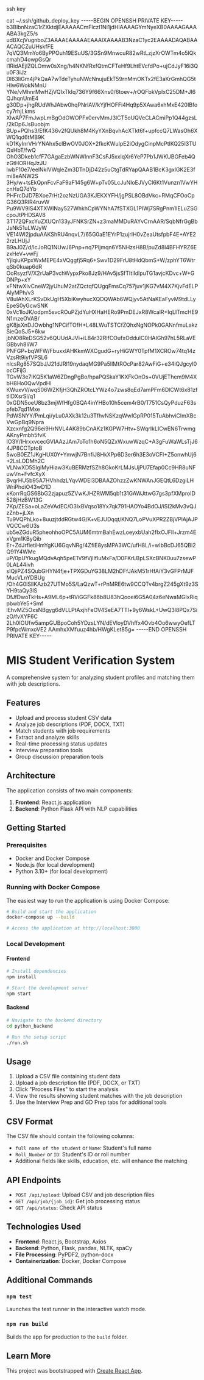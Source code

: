 ssh key

 cat ~/.ssh/github_deploy_key
-----BEGIN OPENSSH PRIVATE KEY-----
b3BlbnNzaC1rZXktdjEAAAAACmFlczI1Ni1jdHIAAAAGYmNyeXB0AAAAGAAAABA3kgZ5/s
udBXcjVugnboZ3AAAAEAAAAAEAAAIXAAAAB3NzaC1yc2EAAAADAQABAAACAQCZuUHskfFE
7qVQ3MmYo6ByPPOuh19ESuUS/3GSn9MnwcuR82wRtLzjzXrOWTm4o5lQkcmahD4owpGsQr
I1RidAEjlZQLOmw0sXng/h4NKNfRxfQtmCFTeHf9LhtEVcfdPo+ujCdJyF16i3Qu0F3iJz
Dl63IiGm4jPkQaA7wTdeTyhuNWcNnujuEkT59rnMmOKTx2fE3aKrGmhQG5tHIw6WokNMnU
YNe/vMhnrMwHZjVQIxTkIq736Y9f66Xns0/6toev+/rOQFbkVplxC25DM+Jl6QJhqnUmE4
g30Dp+jhgRUdWhJAbw0hqPNrlAV/kYjfHOFFi4Hq9p5XAwa6xhMxE420IBfocy7rhjLkms
XlwAP7FmJwpLmBgOdOWOPFx0ervMmJ3lCT5oUQVeCLACmiPp1Q44gzsL/2kDp6JsBuobjm
BUp+PQhs3/EfK436v2fQUkh8M4KyYXnBqvhAcXTkt6f+upfccQ7LWasOh6XWQ1qd6tMB9K
kD1KyInrVHrYNAhx5cIBwOV0JOX+2fkcKWuIpE2iOdygCinpMcPtlKQ25I3TUQxHbT/fwQ
OhO3Dkeb1cfF7GAgaEzbWNWInnF3CsFJ5xxlqXr6YeP7Pb1JWKUBGFeb4QzGtHORHqJzJU
lwbF10e7/eelNkIVWqleZm3DTnDjD42z5uCtgTdRYapQAAB1BcK3gxlGK2E3fmi8eANW2S
3Hy/w+tsEkQpnFcvFaF9aF145g6W+pTv05LcJuNIoEJVyCl6Kt1Vunzn1VwYHcnHxQ7dYb
PHFrcDJD7BXoe7rHt2ozNzUGA3KJEKXYFH/jgPSL8OBdVkc+RMqCFOoCpG36Q3RIR4ruvW
Pu9WV9lS4XTXWINay527WhkhCpWYNhA7fSTXGL1PIWj7SRgPnm1IELuZSGcpoJtPHDSAV8
3T172QFxcYuZXUQn133yJFNKSrZN+z3maMMDuRAYvCrnAAR/SqbNfrGgBbJsNk51uLWJyW
VE14WI2jpduAAKShRU4nqvL7/65G0aE1EYrP1zujrlH0vZeaUtsfpbF4E+AYE22rzLHUjJ
B9aJ0Z/d/IcJoRQ1NUwJ6Pnp+nq7PIjmqn6Y5NHzsH8B/puZd8l4BFHYRZ6EzxHeV+vwFj
YjIqiuKPpxWxMEPE4xVQggfj5Rq6+Swv1D29FrU8tHdQbmS+W/zphYT6WtrqSb0kuap6dR
OoRsyzfV/X2rUaP3vchWypxPko8Jz9/HAv5jsSfTItIldlpuTG1avjcKDvc+W+GDNPp+xY
xFNtwXIvCneW2jyUhuM2atZQctqfQUgqFmsCq757juv1jKG7vM4X7KjvFdELPAlyMPh/v3
V8ulAhXLrKSvDkUgH5XbiKwyhucXQDQWAb6WQjyv5AtNaKEaFyvM9tdLLyEpeS0yGcwSNK
0xVc1loJK/odpm5svcROuPZjdYuHXHaHERo9PmDEJxR8WcalR+IqLITmcHE9N1mzeOVAB/
gK8jsXnDJOwbhg1NPCifTOfH+L48LWuTSTCfZQhxNgNOPk0GANnfmuLakzSieQoSJ5+6kw
jbNO8ReDSG52v6QUUdAJVi+iL84r32RlfCOufxOdduIC0HAIGh97hL5RLaVEGBbvh8IiW7
PNFGP+bqWFW/FbuxxlAHKkmWXCgudG+ryHiGWY0TpfM1XCROw74tq14zVzsRt9iyfVPSL6
nlcsRg857SQbJ/J21dJRI19nydaqMG9Pa5IlMtROcPar82AwFiG+e34iQJgcyI0ocCFijG
TGvW3e7IKQ5K1aW6ZDngPgBo/hpaPQSkaY1KXFkOnOs+0VUjEThem9M4XbH8Ho0QwVpdHI
KWuxvV/wqS06WZKfjH3QhZROtcLYWz4o7zws8qEd7amPFm6DlCWt6x81zftlIDXsrSI/q1
0xGDN5oeU8bz3mjWfHfg0BQA4inYHBo10h5cem4rB0/T751CsQyPduzF63spfeb7qd1Mxe
PdWSNYY/PmLqi/yLu0AXk3k12u3TfhvNSKzqWwIGpRP015TuAbhviCImXBcVwGpBq9Npra
Xzcxnfg2Q96ei9HrNVL4AK89bCnAKz1KGPW7Htv+SWqrIkLICwEN6TrwmgAKnyPmbh5fvK
IO3Y/IHrxxvcecGVIAAzJAm7oTo1h6oN5QZxWxuwWzqC+A3gFuWaWLsTjJ64JP8CCTptoB
5woB0EZ1JKgHUX0Y+YmwjN7BnfiJ8HkXPp6D3er6h3E3oVCFI+Z5onwhUj6+2LsLODMh2C
VLNwXD5SIgiMyHiaw3KuBERMzfSZh8GkoKrLMJsUjPU7Efap0Cc9HR8uNFuwVn+FvfcXyX
BvqrHU5b95A7HVhhdzLYqvWDEl3DBAAZOhzzZwKNWAnJGEQtL6DzgiLHWriPhdiO43wD1D
xKorrRqGS6BbG2zjapuz5ZVwKJHZRWM5qb1t31GAWJttwG7gs3pfXMproID528jHzBW13G
7Kp/ZESa+oLaZeVAdEC/O3lxBVqso18Yx7qk791HAOYo4BdOJ/iSI2kMv3vQJzZnb+jLXn
Tu9VQPhLko+8uuzjtddRGtw4G/K+vEJUDqqt/KNQ7LoPVuXPR2ZBjVPlAjAJPVQCCw6U3s
ub5eZGduR5pheohhoOPC5AUM6mtmBahEwzLoeyxbUah2fIxOJFll+Jrzm4ExVgm1KByQib
Er+ZdJrfietiHmYgKU6GqvNRg/4ZfiE8ysMPA3WC/ufH8L/i+wIbBcDJ65QBi2Q91Y4WMe
uP/0pUYkugMQdvAqh5peE1V9fVjlIfIuMxFa/D0FKrLBpLSXcBNK0uu7zsewP0LAL44ivh
sIQjiPZ4SQubGHYN4fje+TPXGDuYG38LM2hDFfJAkM51rHfAiY3vGFPrMJFMucVLnYDBUg
/Oh4G0lSllKAzb27UTMo5S/LaQzwT+rPnMRE6tw9CCQTv4brgZ245gXt9z3SYH9taQy3lS
DfJfDwoTkHs+A9ML6p+tRViGGFk86b8U83hQooei6G5A04z6eNwaMGIxRiqpbwbYe5+Smf
lEhvMZ5OxsNBgyg6dVLLPtAxjhFeOV4SeEA7TTl+9y6WskL+UwQ3l8PQx7SizO/fvXYF6C
2Lh0IOUfw5ampGUBpoCoh5YDzsLYN/dEVloyDVhffx4Ovb4Oo6wwyOefLTP9fpcWmxoVE2
AAmhxXMfuuz4hb/HWgKLet85g=
-----END OPENSSH PRIVATE KEY-----



# MIS Student Verification System

A comprehensive system for analyzing student profiles and matching them with job descriptions.

## Features

- Upload and process student CSV data
- Analyze job descriptions (PDF, DOCX, TXT)
- Match students with job requirements
- Extract and analyze skills
- Real-time processing status updates
- Interview preparation tools
- Group discussion preparation tools

## Architecture

The application consists of two main components:

1. **Frontend**: React.js application
2. **Backend**: Python Flask API with NLP capabilities

## Getting Started

### Prerequisites

- Docker and Docker Compose
- Node.js (for local development)
- Python 3.10+ (for local development)

### Running with Docker Compose

The easiest way to run the application is using Docker Compose:

```bash
# Build and start the application
docker-compose up --build

# Access the application at http://localhost:3000
```

### Local Development

#### Frontend

```bash
# Install dependencies
npm install

# Start the development server
npm start
```

#### Backend

```bash
# Navigate to the backend directory
cd python_backend

# Run the setup script
./run.sh
```

## Usage

1. Upload a CSV file containing student data
2. Upload a job description file (PDF, DOCX, or TXT)
3. Click "Process Files" to start the analysis
4. View the results showing student matches with the job description
5. Use the Interview Prep and GD Prep tabs for additional tools

## CSV Format

The CSV file should contain the following columns:
- `full name of the student` or `Name`: Student's full name
- `Roll_Number` or `ID`: Student's ID or roll number
- Additional fields like skills, education, etc. will enhance the matching

## API Endpoints

- `POST /api/upload`: Upload CSV and job description files
- `GET /api/job/{job_id}`: Get job processing status
- `GET /api/status`: Check API status

## Technologies Used

- **Frontend**: React.js, Bootstrap, Axios
- **Backend**: Python, Flask, pandas, NLTK, spaCy
- **File Processing**: PyPDF2, python-docx
- **Containerization**: Docker, Docker Compose

## Additional Commands

### `npm test`

Launches the test runner in the interactive watch mode.

### `npm run build`

Builds the app for production to the `build` folder.

## Learn More

This project was bootstrapped with [Create React App](https://github.com/facebook/create-react-app).
